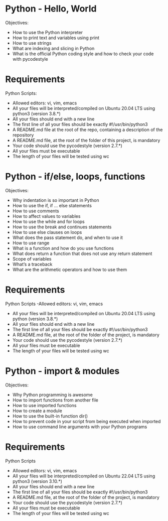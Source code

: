 # Python - Hello, World

Objectives:

- How to use the Python interpreter
- How to print text and variables using print
- How to use strings
- What are indexing and slicing in Python
- What is the official Python coding style and how to check your code with pycodestyle

# Requirements
Python Scripts:
- Allowed editors: vi, vim, emacs
- All your files will be interpreted/compiled on Ubuntu 20.04 LTS using python3 (version 3.8.*)
- All your files should end with a new line
- The first line of all your files should be exactly #!/usr/bin/python3
- A README.md file at the root of the repo, containing a description of the repository
- A README.md file, at the root of the folder of this project, is mandatory
- Your code should use the pycodestyle (version 2.7.*)
- All your files must be executable
- The length of your files will be tested using wc

# Python - if/else, loops, functions

Objectives:

- Why indentation is so important in Python
- How to use the if, if ... else statements
- How to use comments
- How to affect values to variables
- How to use the while and for loops
- How to use the break and continues statements
- How to use else clauses on loops
- What does the pass statement do, and when to use it
- How to use range
- What is a function and how do you use functions
- What does return a function that does not use any return statement
- Scope of variables
- What’s a traceback
- What are the arithmetic operators and how to use them

# Requirements
Python Scripts
-Allowed editors: vi, vim, emacs
- All your files will be interpreted/compiled on Ubuntu 20.04 LTS using python (version 3.8.*)
- All your files should end with a new line
- The first line of all your files should be exactly #!/usr/bin/python3
- A README.md file, at the root of the folder of the project, is mandatory
- Your code should use the pycodestyle (version 2.7.*)
- All your files must be executable
- The length of your files will be tested using wc

# Python - import & modules

Objectives:

- Why Python programming is awesome
- How to import functions from another file
- How to use imported functions
- How to create a module
- How to use the built-in function dir()
- How to prevent code in your script from being executed when imported
- How to use command line arguments with your Python programs

# Requirements
Python Scripts
- Allowed editors: vi, vim, emacs
- All your files will be interpreted/compiled on Ubuntu 22.04 LTS using python3 (version 3.10.*)
- All your files should end with a new line
- The first line of all your files should be exactly #!/usr/bin/python3
- A README.md file, at the root of the folder of the project, is mandatory
- Your code should use the pycodestyle (version 2.7.*)
- All your files must be executable
- The length of your files will be tested using wc